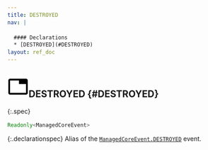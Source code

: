 ```yaml
---
title: DESTROYED
nav: |

  #### Declarations
  * [DESTROYED](#DESTROYED)
layout: ref_doc
---
```


## ![](/assets/icons/spec-var.svg)DESTROYED {#DESTROYED}
{:.spec}

```typescript
Readonly<ManagedCoreEvent>
```
{:.declarationspec}
Alias of the [`ManagedCoreEvent.DESTROYED`](./ManagedCoreEvent#ManagedCoreEvent:DESTROYED) event.


